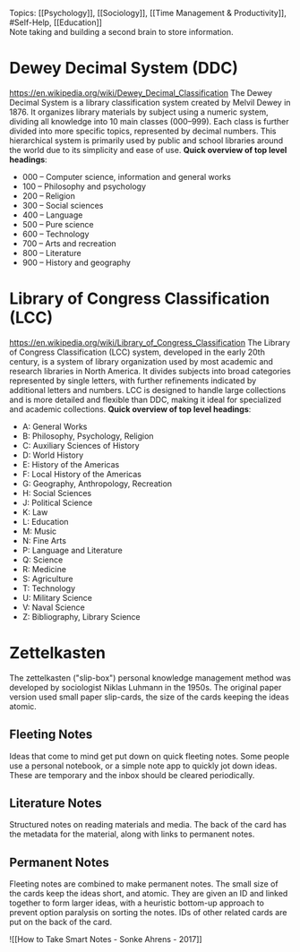 Topics: [[Psychology]], [[Sociology]], [[Time Management & Productivity]], #Self-Help, [[Education]]  
Note taking and building a second brain to store information.
# Dewey Decimal System (DDC)
https://en.wikipedia.org/wiki/Dewey_Decimal_Classification
The Dewey Decimal System is a library classification system created by Melvil Dewey in 1876. It organizes library materials by subject using a numeric system, dividing all knowledge into 10 main classes (000–999). Each class is further divided into more specific topics, represented by decimal numbers. This hierarchical system is primarily used by public and school libraries around the world due to its simplicity and ease of use.
**Quick overview of top level headings**:
- 000 – Computer science, information and general works
- 100 – Philosophy and psychology
- 200 – Religion
- 300 – Social sciences
- 400 – Language
- 500 – Pure science
- 600 – Technology
- 700 – Arts and recreation
- 800 – Literature
- 900 – History and geography
# Library of Congress Classification (LCC)
https://en.wikipedia.org/wiki/Library_of_Congress_Classification
The Library of Congress Classification (LCC) system, developed in the early 20th century, is a system of library organization used by most academic and research libraries in North America. It divides subjects into broad categories represented by single letters, with further refinements indicated by additional letters and numbers. LCC is designed to handle large collections and is more detailed and flexible than DDC, making it ideal for specialized and academic collections.
**Quick overview of top level headings**:
- A: General Works
- B: Philosophy, Psychology, Religion
- C: Auxiliary Sciences of History
- D: World History
- E: History of the Americas
- F: Local History of the Americas
- G: Geography, Anthropology, Recreation
- H: Social Sciences
- J: Political Science
- K: Law
- L: Education
- M: Music
- N: Fine Arts
- P: Language and Literature
- Q: Science
- R: Medicine
- S: Agriculture
- T: Technology
- U: Military Science
- V: Naval Science
- Z: Bibliography, Library Science
# Zettelkasten
The zettelkasten ("slip-box") personal knowledge management method was developed by sociologist Niklas Luhmann in the 1950s. The original paper version used small paper slip-cards, the size of the cards keeping the ideas atomic.
## Fleeting Notes
Ideas that come to mind get put down on quick fleeting notes. Some people use a personal notebook, or a simple note app to quickly jot down ideas. These are temporary and the inbox should be cleared periodically.
## Literature Notes
Structured notes on reading materials and media. The back of the card has the metadata for the material, along with links to permanent notes.
## Permanent Notes
Fleeting notes are combined to make permanent notes. The small size of the cards keep the ideas short, and atomic. They are given an ID and linked together to form larger ideas, with a heuristic bottom-up approach to prevent option paralysis on sorting the notes. IDs of other related cards are put on the back of the card.

![[How to Take Smart Notes - Sonke Ahrens - 2017]]